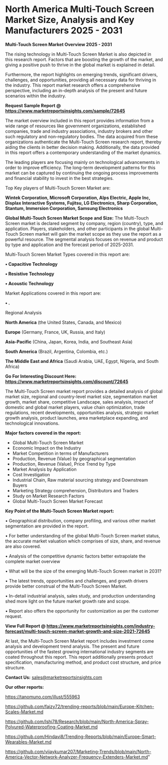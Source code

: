 # North America Multi-Touch Screen Market Size, Analysis and Key Manufacturers 2025 - 2031

<Strong> Multi-Touch Screen Market Overview 2025 - 2031</strong>

The rising technology in Multi-Touch Screen Market is also depicted in this research report. Factors that are boosting the growth of the market, and giving a positive push to thrive in the global market is explained in detail.

Furthermore, the report highlights on emerging trends, significant drivers, challenges, and opportunities, providing all necessary data for thriving in the industry. This report market research offers a comprehensive perspective, including an in-depth analysis of the present and future scenarios within the industry.

<strong>Request Sample Report @ <a href=https://www.marketreportsinsights.com/sample/72645>https://www.marketreportsinsights.com/sample/72645</a></strong>

The market overview included in this report provides information from a wide range of resources like government organizations, established companies, trade and industry associations, industry brokers and other such regulatory and non-regulatory bodies. The data acquired from these organizations authenticate the Multi-Touch Screen research report, thereby aiding the clients in better decision making. Additionally, the data provided in this report offers a contemporary understanding of the market dynamics.

The leading players are focusing mainly on technological advancements in order to improve efficiency. The long-term development patterns for this market can be captured by continuing the ongoing process improvements and financial stability to invest in the best strategies.

Top Key players of Multi-Touch Screen Market are:

<strong>Wintek Corporation, Microsoft Corporation, Alps Electric, Apple Inc, Displax Interactive Systems, Fujitsu, LG Electronics, Sharp Corporation, Stantum, Immersion Corporation, Samsung Electronics</strong>

<strong><b>Global Multi-Touch Screen Market Scope and Size:</b></strong>
The Multi-Touch Screen market is declared segment by company, region (country), type, and application. Players, stakeholders, and other participants in the global Multi-Touch Screen market will gain the market scope as they use the report as a powerful resource. The segmental analysis focuses on revenue and product by type and application and the forecast period of 2025-2031.

Multi-Touch Screen Market Types covered in this report are:

<strong>• Capacitive Technology

• Resistive Technology

• Acoustic Technology</strong>

Market Applications covered in this report are:

<strong>• .</strong> 

Regional Analysis

<strong>North America</strong> (the United States, Canada, and Mexico)

<strong>Europe</strong> (Germany, France, UK, Russia, and Italy)

<strong>Asia-Pacific</strong> (China, Japan, Korea, India, and Southeast Asia)

<strong>South America</strong> (Brazil, Argentina, Colombia, etc.)

<strong>The Middle East and Africa</strong> (Saudi Arabia, UAE, Egypt, Nigeria, and South Africa)

<strong>Go For Interesting Discount Here: <a href=https://www.marketreportsinsights.com/discount/72645>https://www.marketreportsinsights.com/discount/72645</a></strong>

The Multi-Touch Screen market report provides a detailed analysis of global market size, regional and country-level market size, segmentation market growth, market share, competitive Landscape, sales analysis, impact of domestic and global market players, value chain optimization, trade regulations, recent developments, opportunities analysis, strategic market growth analysis, product launches, area marketplace expanding, and technological innovations.

<strong><b>Major factors covered in the report:</b></strong>
<ul>
  <li>Global Multi-Touch Screen Market </li>
  <li>Economic Impact on the Industry</li>
  <li>Market Competition in terms of Manufacturers</li>
  <li>Production, Revenue (Value) by geographical segmentation</li>
  <li>Production, Revenue (Value), Price Trend by Type</li>
  <li>Market Analysis by Application</li>
  <li>Cost Investigation</li>
  <li>Industrial Chain, Raw material sourcing strategy and Downstream Buyers</li>
  <li>Marketing Strategy comprehension, Distributors and Traders</li>
  <li>Study on Market Research Factors</li>
  <li>Global Multi-Touch Screen Market Forecast</li>
</ul>

<strong><b>Key Point of the Multi-Touch Screen Market report:</b></strong>

• Geographical distribution, company profiling, and various other market segmentation are provided in the report.

• For better understanding of the global Multi-Touch Screen market status, the accurate market valuation which comprises of size, share, and revenue are also covered.

• Analysis of the competitive dynamic factors better extrapolate the complete market overview

• What will be the size of the emerging Multi-Touch Screen market in 2031?

• The latest trends, opportunities and challenges, and growth drivers provide better construal of the Multi-Touch Screen Market.

• In-detail industrial analysis, sales study, and production understanding shed more light on the future market growth rate and scope.

• Report also offers the opportunity for customization as per the customer request.

<strong><b>View Full Report @ <a href=https://www.marketreportsinsights.com/industry-forecast/multi-touch-screen-market-growth-and-size-2021-72645>https://www.marketreportsinsights.com/industry-forecast/multi-touch-screen-market-growth-and-size-2021-72645</a></b></strong>


At last, the Multi-Touch Screen Market report includes investment come analysis and development trend analysis. The present and future opportunities of the fastest growing international industry segments are coated throughout this report. This report additionally presents product specification, manufacturing method, and product cost structure, and price structure.

<strong>Contact Us:</strong>
sales@marketreportsinsights.com

<strong>Our other reports:</strong>

<a href=https://tanomuno.com/illust/555963>https://tanomuno.com/illust/555963</a>

<a href=https://github.com/faizy72/trending-reports/blob/main/Europe-Kitchen-Scales-Market.md>https://github.com/faizy72/trending-reports/blob/main/Europe-Kitchen-Scales-Market.md</a>

<a href=https://github.com/Ishi78/Research/blob/main/North-America-Spray-Polyured-Waterproofing-Coating-Market.md>https://github.com/Ishi78/Research/blob/main/North-America-Spray-Polyured-Waterproofing-Coating-Market.md</a>

<a href=https://github.com/Hindavi8/Trending-Reports/blob/main/Europe-Smart-Wearables-Market.md>https://github.com/Hindavi8/Trending-Reports/blob/main/Europe-Smart-Wearables-Market.md</a>

<a href=https://github.com/vijaykumar207/Marketing-Trends/blob/main/North-America-Vector-Network-Analyzer-Frequency-Extenders-Market.md>https://github.com/vijaykumar207/Marketing-Trends/blob/main/North-America-Vector-Network-Analyzer-Frequency-Extenders-Market.md</a>"
